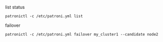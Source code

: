 list status
```
patronictl -c /etc/patroni.yml list
```

failover
```
patronictl -c /etc/patroni.yml failover my_cluster1 --candidate node2
```
